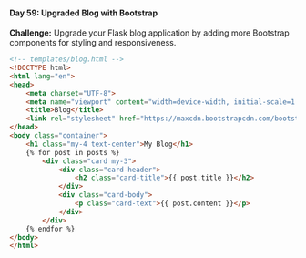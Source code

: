 #### Day 59: Upgraded Blog with Bootstrap
**Challenge:** Upgrade your Flask blog application by adding more Bootstrap components for styling and responsiveness.

```html
<!-- templates/blog.html -->
<!DOCTYPE html>
<html lang="en">
<head>
    <meta charset="UTF-8">
    <meta name="viewport" content="width=device-width, initial-scale=1.0">
    <title>Blog</title>
    <link rel="stylesheet" href="https://maxcdn.bootstrapcdn.com/bootstrap/4.5.2/css/bootstrap.min.css">
</head>
<body class="container">
    <h1 class="my-4 text-center">My Blog</h1>
    {% for post in posts %}
        <div class="card my-3">
            <div class="card-header">
                <h2 class="card-title">{{ post.title }}</h2>
            </div>
            <div class="card-body">
                <p class="card-text">{{ post.content }}</p>
            </div>
        </div>
    {% endfor %}
</body>
</html>
```


